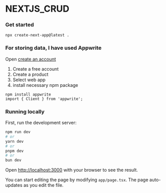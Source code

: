 # NEXTJS_CRUD

### Get started

```
npx create-next-app@latest .
```

### For storing data, I have used Appwrite

Open [create an account](https://cloud.appwrite.io/)

1. Create a free account
2. Create a product
3. Select web app
4. install necessary npm package

```
npm install appwrite
import { Client } from 'appwrite';
```

### Running locally

First, run the development server:

```bash
npm run dev
# or
yarn dev
# or
pnpm dev
# or
bun dev
```

Open [http://localhost:3000](http://localhost:3000) with your browser to see the result.

You can start editing the page by modifying `app/page.tsx`. The page auto-updates as you edit the file.

